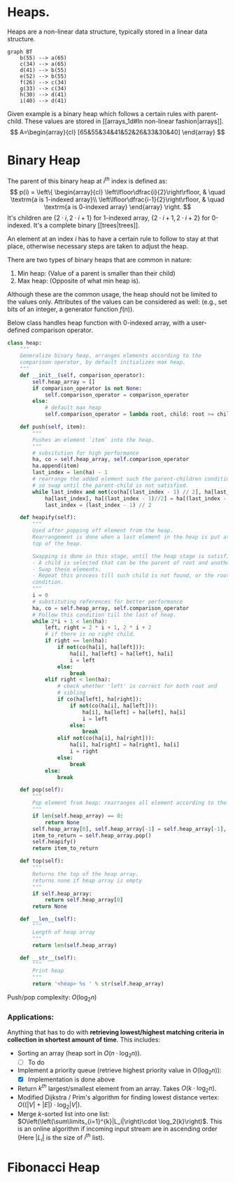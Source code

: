 # Heaps.
Heaps are a non-linear data structure, typically stored in a linear data structure.

```mermaid
graph BT
	b(55) --> a(65)
	c(34) --> a(65)
	d(41) --> b(55)
	e(52) --> b(55)
	f(26) --> c(34)
	g(33) --> c(34)
	h(30) --> d(41)
	i(40) --> d(41)
```

Given example is a binary heap which follows a certain rules with parent-child.
These values are stored in [[arrays_1d#In non-linear fashion|arrays]]. 
$$
A=\begin{array}{cl}
[65&55&34&41&52&26&33&30&40]
\end{array}
$$
# Binary Heap

The parent of this binary heap at $i^{th}$ index is defined as:
$$
p(i) = \left\{
\begin{array}{cl}
\left\lfloor\dfrac{i}{2}\right\rfloor, & \quad \textrm{a is 1-indexed array}\\
\left\lfloor\dfrac{i-1}{2}\right\rfloor, & \quad \textrm{a is 0-indexed array}
\end{array}
\right.
$$
It's children are $\{2\cdot i, 2\cdot i+1\}$ for 1-indexed array, $\{2\cdot i+1, 2\cdot i+2\}$ for 0-indexed. It's a complete binary [[trees|trees]].

An element at an index $i$ has to have a certain rule to follow to stay at that place, otherwise necessary steps are taken to adjust the heap.

There are two types of binary heaps that are common in nature:
1. Min heap: (Value of a parent is smaller than their child)
2. Max heap: (Opposite of what min heap is).

Although these are the common usage, the heap should not be limited to the values only. Attributes of the values can be considered as well: (e.g., set bits of an integer, a generator function $f(n)$).

Below class handles heap function with $0$-indexed array, with a user-defined comparison operator.

```python
class heap:
    """
    Generalize binary heap, arranges elements according to the 
    comparison operator, by default initializes max heap.
    """
    def __init__(self, comparison_operator):
        self.heap_array = []
        if comparison_operator is not None:
            self.comparison_operator = comparison_operator
        else:
            # default max heap
            self.comparison_operator = lambda root, child: root >= child

    def push(self, item):
        """
        Pushes an element `item` into the heap.
        """
        # subsitution for high performance
        ha, co = self.heap_array, self.comparison_operator
        ha.append(item)
        last_index = len(ha) - 1
        # rearrange the added element such the parent-children condition should be satisfied.
        # so swap until the parent-child is not satisfied.
        while last_index and not(co(ha[(last_index - 1) // 2], ha[last_index])):
            ha[last_index], ha[(last_index - 1)//2] = ha[(last_index - 1)//2], ha[last_index]
            last_index = (last_index - 1) // 2

    def heapify(self):
        """
        Used after popping off element from the heap.
        Rearrangement is done when a last element in the heap is put at the 
        top of the heap.

        Swapping is done in this stage, until the heap stage is satisfied:
        - A child is selected that can be the parent of root and another sibling
        - Swap these elements.
        - Repeat this process till such child is not found, or the root element follows
        condition.
        """
        i = 0
        # substituting references for better performance
        ha, co = self.heap_array, self.comparison_operator
        # Follow this condition till the last of heap.
        while 2*i + 1 < len(ha):
            left, right = 2 * i + 1, 2 * i + 2
            # if there is no right child.
            if right == len(ha):
                if not(co(ha[i], ha[left])):
                    ha[i], ha[left] = ha[left], ha[i]
                    i = left
                else:
                    break
            elif right < len(ha):
                # check whether 'left' is correct for both root and
                # sibling
                if co(ha[left], ha[right]):
                    if not(co(ha[i], ha[left])):
                        ha[i], ha[left] = ha[left], ha[i]
                        i = left
                    else:
                        break
                elif not(co(ha[i], ha[right])):
                    ha[i], ha[right] = ha[right], ha[i]
                    i = right
                else:
                    break
            else:
                break

    def pop(self):
        """
        Pop element from heap: rearranges all element according to the comparator 
        """
        if len(self.heap_array) == 0:
            return None
        self.heap_array[0], self.heap_array[-1] = self.heap_array[-1], self.heap_array[0]
        item_to_return = self.heap_array.pop()
        self.heapify()
        return item_to_return

    def top(self):
        """
        Returns the top of the heap array.
        returns none if heap array is empty
        """
        if self.heap_array:
            return self.heap_array[0]
        return None

    def __len__(self):
        """
        Length of heap array
        """
        return len(self.heap_array)

    def __str__(self):
        """
        Print heap
        """
        return '<heap> %s ' % str(self.heap_array)

```

Push/pop complexity: $O(\log_2{n})$ 

### Applications:
Anything that has to do with **retrieving lowest/highest matching criteria in collection in shortest amount of time**. This includes:
- Sorting an array (heap sort in $O(n\cdot \log_2{n})$).
	- [ ] To do 
- Implement a priority queue (retrieve highest priority value in $O(\log_2{n})$):
	- [x] Implementation is done above
- Return $k^{th}$ largest/smallest element from an array. Takes $O(k\cdot \log_2{n})$.
- Modified Dijkstra / Prim's algorithm for finding lowest distance vertex: $O((|V|+|E|)\cdot \log_2{|V|})$.
- Merge $k$-sorted list into one list: $O\left(\left(\sum\limits_{i=1}^{k}|L_i|\right)\cdot \log_2{k}\right)$. This is an online algorithm if incoming input stream are in ascending order (Here $|L_i|$ is the size of $i^{th}$ list).

# Fibonacci Heap
